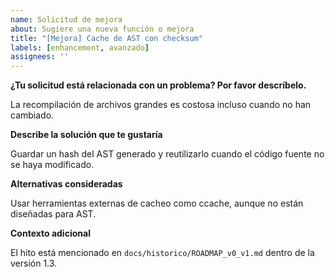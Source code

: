```yaml
---
name: Solicitud de mejora
about: Sugiere una nueva función o mejora
title: "[Mejora] Cache de AST con checksum"
labels: [enhancement, avanzado]
assignees: ''
---
```


**¿Tu solicitud está relacionada con un problema? Por favor descríbelo.**

La recompilación de archivos grandes es costosa incluso cuando no han cambiado.

**Describe la solución que te gustaría**

Guardar un hash del AST generado y reutilizarlo cuando el código fuente no se haya modificado.

**Alternativas consideradas**

Usar herramientas externas de cacheo como ccache, aunque no están diseñadas para AST.

**Contexto adicional**

El hito está mencionado en `docs/historico/ROADMAP_v0_v1.md` dentro de la versión 1.3.
